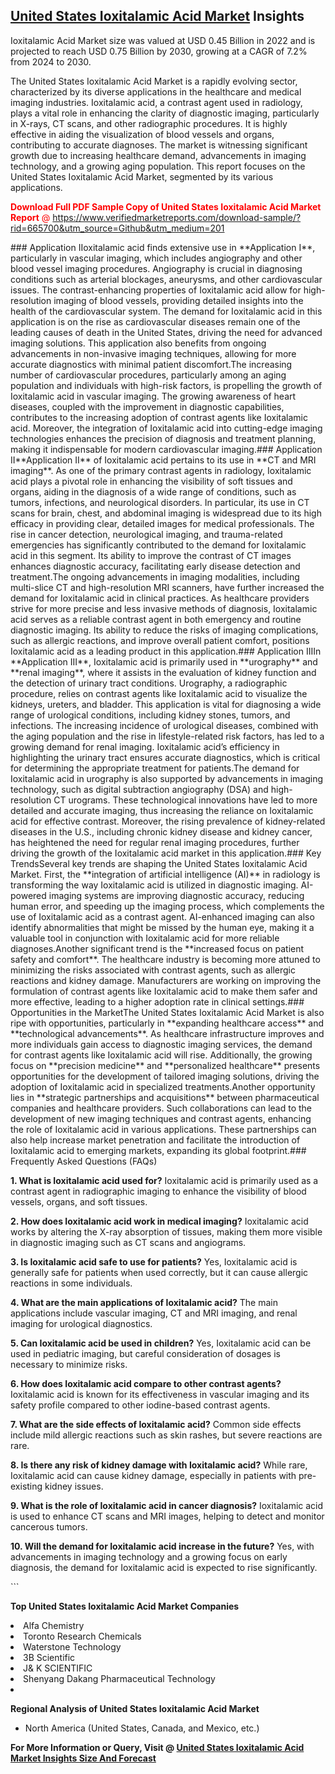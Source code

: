 <h2><a href="https://www.verifiedmarketreports.com/download-sample/?rid=665700&amp;utm_source=Github&amp;utm_medium=201" target="_blank">United States Ioxitalamic Acid Market</a> Insights</h2><p>Ioxitalamic Acid Market size was valued at USD 0.45 Billion in 2022 and is projected to reach USD 0.75 Billion by 2030, growing at a CAGR of 7.2% from 2024 to 2030.</p><p><p>The United States Ioxitalamic Acid Market is a rapidly evolving sector, characterized by its diverse applications in the healthcare and medical imaging industries. Ioxitalamic acid, a contrast agent used in radiology, plays a vital role in enhancing the clarity of diagnostic imaging, particularly in X-rays, CT scans, and other radiographic procedures. It is highly effective in aiding the visualization of blood vessels and organs, contributing to accurate diagnoses. The market is witnessing significant growth due to increasing healthcare demand, advancements in imaging technology, and a growing aging population. This report focuses on the United States Ioxitalamic Acid Market, segmented by its various applications. <p><span class=""><span style="color: #ff0000;"><strong>Download Full PDF Sample Copy of United States Ioxitalamic Acid Market Report</strong> @ </span><a href="https://www.verifiedmarketreports.com/download-sample/?rid=665700&amp;utm_source=Github&amp;utm_medium=201" target="_blank">https://www.verifiedmarketreports.com/download-sample/?rid=665700&amp;utm_source=Github&amp;utm_medium=201</a></span></p>### Application IIoxitalamic acid finds extensive use in **Application I**, particularly in vascular imaging, which includes angiography and other blood vessel imaging procedures. Angiography is crucial in diagnosing conditions such as arterial blockages, aneurysms, and other cardiovascular issues. The contrast-enhancing properties of Ioxitalamic acid allow for high-resolution imaging of blood vessels, providing detailed insights into the health of the cardiovascular system. The demand for Ioxitalamic acid in this application is on the rise as cardiovascular diseases remain one of the leading causes of death in the United States, driving the need for advanced imaging solutions. This application also benefits from ongoing advancements in non-invasive imaging techniques, allowing for more accurate diagnostics with minimal patient discomfort.The increasing number of cardiovascular procedures, particularly among an aging population and individuals with high-risk factors, is propelling the growth of Ioxitalamic acid in vascular imaging. The growing awareness of heart diseases, coupled with the improvement in diagnostic capabilities, contributes to the increasing adoption of contrast agents like Ioxitalamic acid. Moreover, the integration of Ioxitalamic acid into cutting-edge imaging technologies enhances the precision of diagnosis and treatment planning, making it indispensable for modern cardiovascular imaging.### Application II**Application II** of Ioxitalamic acid pertains to its use in **CT and MRI imaging**. As one of the primary contrast agents in radiology, Ioxitalamic acid plays a pivotal role in enhancing the visibility of soft tissues and organs, aiding in the diagnosis of a wide range of conditions, such as tumors, infections, and neurological disorders. In particular, its use in CT scans for brain, chest, and abdominal imaging is widespread due to its high efficacy in providing clear, detailed images for medical professionals. The rise in cancer detection, neurological imaging, and trauma-related emergencies has significantly contributed to the demand for Ioxitalamic acid in this segment. Its ability to improve the contrast of CT images enhances diagnostic accuracy, facilitating early disease detection and treatment.The ongoing advancements in imaging modalities, including multi-slice CT and high-resolution MRI scanners, have further increased the demand for Ioxitalamic acid in clinical practices. As healthcare providers strive for more precise and less invasive methods of diagnosis, Ioxitalamic acid serves as a reliable contrast agent in both emergency and routine diagnostic imaging. Its ability to reduce the risks of imaging complications, such as allergic reactions, and improve overall patient comfort, positions Ioxitalamic acid as a leading product in this application.### Application IIIIn **Application III**, Ioxitalamic acid is primarily used in **urography** and **renal imaging**, where it assists in the evaluation of kidney function and the detection of urinary tract conditions. Urography, a radiographic procedure, relies on contrast agents like Ioxitalamic acid to visualize the kidneys, ureters, and bladder. This application is vital for diagnosing a wide range of urological conditions, including kidney stones, tumors, and infections. The increasing incidence of urological diseases, combined with the aging population and the rise in lifestyle-related risk factors, has led to a growing demand for renal imaging. Ioxitalamic acid’s efficiency in highlighting the urinary tract ensures accurate diagnostics, which is critical for determining the appropriate treatment for patients.The demand for Ioxitalamic acid in urography is also supported by advancements in imaging technology, such as digital subtraction angiography (DSA) and high-resolution CT urograms. These technological innovations have led to more detailed and accurate imaging, thus increasing the reliance on Ioxitalamic acid for effective contrast. Moreover, the rising prevalence of kidney-related diseases in the U.S., including chronic kidney disease and kidney cancer, has heightened the need for regular renal imaging procedures, further driving the growth of the Ioxitalamic acid market in this application.### Key TrendsSeveral key trends are shaping the United States Ioxitalamic Acid Market. First, the **integration of artificial intelligence (AI)** in radiology is transforming the way Ioxitalamic acid is utilized in diagnostic imaging. AI-powered imaging systems are improving diagnostic accuracy, reducing human error, and speeding up the imaging process, which complements the use of Ioxitalamic acid as a contrast agent. AI-enhanced imaging can also identify abnormalities that might be missed by the human eye, making it a valuable tool in conjunction with Ioxitalamic acid for more reliable diagnoses.Another significant trend is the **increased focus on patient safety and comfort**. The healthcare industry is becoming more attuned to minimizing the risks associated with contrast agents, such as allergic reactions and kidney damage. Manufacturers are working on improving the formulation of contrast agents like Ioxitalamic acid to make them safer and more effective, leading to a higher adoption rate in clinical settings.### Opportunities in the MarketThe United States Ioxitalamic Acid Market is also ripe with opportunities, particularly in **expanding healthcare access** and **technological advancements**. As healthcare infrastructure improves and more individuals gain access to diagnostic imaging services, the demand for contrast agents like Ioxitalamic acid will rise. Additionally, the growing focus on **precision medicine** and **personalized healthcare** presents opportunities for the development of tailored imaging solutions, driving the adoption of Ioxitalamic acid in specialized treatments.Another opportunity lies in **strategic partnerships and acquisitions** between pharmaceutical companies and healthcare providers. Such collaborations can lead to the development of new imaging techniques and contrast agents, enhancing the role of Ioxitalamic acid in various applications. These partnerships can also help increase market penetration and facilitate the introduction of Ioxitalamic acid to emerging markets, expanding its global footprint.### Frequently Asked Questions (FAQs)<p><strong>1. What is Ioxitalamic acid used for?</strong> Ioxitalamic acid is primarily used as a contrast agent in radiographic imaging to enhance the visibility of blood vessels, organs, and soft tissues.</p><p><strong>2. How does Ioxitalamic acid work in medical imaging?</strong> Ioxitalamic acid works by altering the X-ray absorption of tissues, making them more visible in diagnostic imaging such as CT scans and angiograms.</p><p><strong>3. Is Ioxitalamic acid safe to use for patients?</strong> Yes, Ioxitalamic acid is generally safe for patients when used correctly, but it can cause allergic reactions in some individuals.</p><p><strong>4. What are the main applications of Ioxitalamic acid?</strong> The main applications include vascular imaging, CT and MRI imaging, and renal imaging for urological diagnostics.</p><p><strong>5. Can Ioxitalamic acid be used in children?</strong> Yes, Ioxitalamic acid can be used in pediatric imaging, but careful consideration of dosages is necessary to minimize risks.</p><p><strong>6. How does Ioxitalamic acid compare to other contrast agents?</strong> Ioxitalamic acid is known for its effectiveness in vascular imaging and its safety profile compared to other iodine-based contrast agents.</p><p><strong>7. What are the side effects of Ioxitalamic acid?</strong> Common side effects include mild allergic reactions such as skin rashes, but severe reactions are rare.</p><p><strong>8. Is there any risk of kidney damage with Ioxitalamic acid?</strong> While rare, Ioxitalamic acid can cause kidney damage, especially in patients with pre-existing kidney issues.</p><p><strong>9. What is the role of Ioxitalamic acid in cancer diagnosis?</strong> Ioxitalamic acid is used to enhance CT scans and MRI images, helping to detect and monitor cancerous tumors.</p><p><strong>10. Will the demand for Ioxitalamic acid increase in the future?</strong> Yes, with advancements in imaging technology and a growing focus on early diagnosis, the demand for Ioxitalamic acid is expected to rise significantly.</p>```</p><p><strong>Top United States Ioxitalamic Acid Market Companies</strong></p><div data-test-id=""><p><li>Alfa Chemistry</li><li> Toronto Research Chemicals</li><li> Waterstone Technology</li><li> 3B Scientific</li><li> J& K SCIENTIFIC</li><li> Shenyang Dakang Pharmaceutical Technology</li><li> </li></p><div><strong>Regional Analysis of&nbsp;United States Ioxitalamic Acid Market</strong></div><ul><li dir="ltr"><p dir="ltr">North America&nbsp;(United States, Canada, and Mexico, etc.)</p></li></ul><p><strong>For More Information or Query, Visit @&nbsp;</strong><strong><a href="https://www.verifiedmarketreports.com/product/ioxitalamic-acid-market/?utm_source=Github&amp;utm_medium=201" target="_blank">United States Ioxitalamic Acid Market Insights Size And Forecast</a></strong></p></div>
